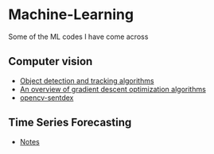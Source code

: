 # Machine-Learning
Some of the ML codes I have come across

## Computer vision

  - [Object detection and tracking algorithms](https://github.com/rohan193/Machine-Learning/tree/master/Object%20detection/Algorithms#object-detection-and-tracking-algorithms)
  - [An overview of gradient descent optimization algorithms](https://github.com/rohan193/Machine-Learning/tree/master/HackerEarth/Caavo%20Computer%20Vision%20Challenge)
  - [opencv-sentdex](https://github.com/rohan193/Machine-Learning/tree/master/Object%20detection/Sentdex/OpenCV)

## Time Series Forecasting

  - [Notes](https://github.com/rohan193/Machine-Learning/blob/master/Time%20Series%20Forecasting/README.md)
